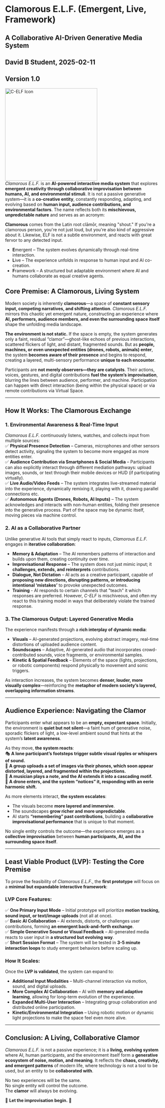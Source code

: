 # Clamorous E.L.F. (Emergent, Live, Framework)  
## A Collaborative AI-Driven Generative Media System  
## David B Student, 2025-02-11
## Version 1.0


<img src="https://github.com/entertainmenttechnology/Smith-MTEC3501-HD13-2025S/blob/main/projects/David-Student/assets/Clamorous%20Elf%20Icon.jpg"
alt="C-ELF Icon" width="300">  
*Clamorous E.L.F.* is an **AI-powered interactive media system** that explores **emergent creativity through collaborative improvisation between humans, AI, and environmental stimuli**. It is not a passive generative system—it is a **co-creative entity**, constantly responding, adapting, and evolving based on **human input, audience contributions, and environmental factors**. The name reflects both its **mischievous, unpredictable nature** and serves as an acronym:

**Clamorous** comes from the Latin root clāmōr, meaning "shout." If you're a clamorous person, you're not just loud, but you're also kind of aggressive about it. Likewise, ELF is not a subtle environment, and reacts with great fervor to any detected input.

- **E**mergent – The system evolves dynamically through real-time interaction.  
- **L**ive – The experience unfolds in response to human input and AI co-creation.  
- **F**ramework – A structured but adaptable environment where AI and humans collaborate as equal creative agents.  

## Core Premise: A Clamorous, Living System  
Modern society is inherently **clamorous**—a space of **constant sensory input, competing narratives, and shifting attention**. *Clamorous E.L.F.* mirrors this chaotic yet emergent nature, constructing an experience where **AI, performers, audience members, and even the surrounding space itself** shape the unfolding media landscape.  

**The environment is not static.** If the space is empty, the system generates only a faint, residual “clamor”—ghost-like echoes of previous interactions, scattered flickers of light, and distant, fragmented sounds. But as **people, machines, or even unexpected entities (drones, robots, animals) enter**, the system **becomes aware of their presence** and begins to respond, creating a layered, multi-sensory performance **unique to each encounter**.  

Participants are **not merely observers—they are catalysts**. Their actions, voices, gestures, and digital contributions **fuel the system’s improvisation**, blurring the lines between audience, performer, and machine. Participation can happen with direct interaction (being within the physical space) or via remote contributions via Virtual Space.  

---

## How It Works: The Clamorous Exchange  

### 1. Environmental Awareness & Real-Time Input  
*Clamorous E.L.F.* continuously listens, watches, and collects input from multiple sources:  
✅ **Physical Presence Detection** – Cameras, microphones and other sensors detect activity, signaling the system to become more engaged as more entities enter.  
✅ **Audience Contribution via Smartphones & Social Media** – Participants can also explicitly interact through different mediation pathways: upload images, sounds, or text through their mobile devices or HUD (if participating virtually).  
✅ **Live Audio/Video Feeds** – The system integrates live-streamed material into the experience, dynamically remixing it, playing with it, drawing parallel connections etc.  
✅ **Autonomous Agents (Drones, Robots, AI Inputs)** – The system acknowledges and interacts with non-human entities, folding their presence into the generative process. Part of the space may be dynamic itself, moving pieces via machine control.

### 2. AI as a Collaborative Partner  
Unlike generative AI tools that simply react to inputs, *Clamorous E.L.F.* engages in **iterative collaboration**:  
- **Memory & Adaptation** – The AI remembers patterns of interaction and builds upon them, creating continuity over time.  
- **Improvisational Response** – The system does not just mimic input; it **challenges, extends, and reinterprets** contributions.  
- **Dialogue, Not Dictation** – AI acts as a creative participant, capable of **proposing new directions, disrupting patterns, or introducing intentional ‘mistakes’** to provoke unexpected outcomes.
- **Training** - AI responds to certain channels that "teach" it which responses are preferred.  However, _C-ELF_ is mischiveous, and often my react to this training model in ways that deliberately violate the trained response.    

### 3. The Clamorous Output: Layered Generative Media  
The experience manifests through a **rich interplay of dynamic media**:  
- **Visuals** – AI-generated projections, evolving abstract imagery, real-time distortions of uploaded audience content.  
- **Soundscapes** – Adaptive, AI-generated audio that incorporates crowd-contributed sounds, voice fragments, or environmental samples.  
- **Kinetic & Spatial Feedback** – Elements of the space (lights, projections, or robotic components) respond physically to movement and sonic triggers.  

As interaction increases, the system becomes **denser, louder, more visually complex**—reinforcing the **metaphor of modern society’s layered, overlapping information streams**.  

---

## Audience Experience: Navigating the Clamor  
Participants enter what appears to be an **empty, expectant space**. Initially, the environment is **quiet but not silent**—a faint hum of generative noise, sporadic flickers of light, a low-level ambient sound that hints at the system’s **latent awareness**.  

As they move, **the system reacts**:  
🎭 **A lone participant’s footsteps trigger subtle visual ripples or whispers of sound.**  
📸 **A group uploads a set of images via their phones, which soon appear distorted, layered, and fragmented within the projections.**  
🎵 **A musician plays a note, and the AI extends it into a cascading motif.**  
🤖 **A drone enters, and the system “notices” it, responding with an eerie harmonic shift.**  

As more elements interact, **the system escalates**:  
- The visuals become **more layered and immersive**.  
- The soundscapes **grow richer and more unpredictable**.  
- AI starts **“remembering” past contributions**, building a **collaborative improvisational performance** that is unique to that moment.  

No single entity controls the outcome—the experience emerges as a **collective improvisation** between **human participants, AI, and the surrounding space itself**.  

---

## Least Viable Product (LVP): Testing the Core Premise  
To prove the feasibility of *Clamorous E.L.F.*, the **first prototype** will focus on a **minimal but expandable interactive framework**:

### LVP Core Features:  
✅ **One Primary Input Mode** – Initial prototype will prioritize **motion tracking, sound input, or text/image uploads** (not all at once).  
✅ **Basic AI Collaboration** – AI extends, distorts, or challenges user contributions, forming **an emergent back-and-forth exchange**.  
✅ **Simple Generative Sound or Visual Feedback** – AI-generated media reacts to user input in **a structured but evolving way**.  
✅ **Short Session Format** – The system will be tested in **3-5 minute interaction loops** to study emergent behaviors before scaling up.  

### How It Scales:  
Once the **LVP is validated**, the system can expand to:  
- **Additional Input Modalities** – Multi-channel interaction via motion, sound, and digital uploads.  
- **More Complex AI Collaboration** – AI with **memory and adaptive learning**, allowing for long-term evolution of the experience.  
- **Expanded Multi-User Interaction** – Integrating group collaboration and distributed online participation.  
- **Kinetic/Environmental Integration** – Using robotic motion or dynamic light projections to make the space feel even more alive.  

---

## Conclusion: A Living, Collaborative Clamor  
*Clamorous E.L.F.* is not a passive experience; it is a **living, evolving system** where AI, human participants, and the environment itself form a **generative ecosystem of noise, motion, and meaning**. It reflects the **chaos, creativity, and emergent patterns** of modern life, where technology is not a tool to be used, but an entity to be **collaborated with**.  

No two experiences will be the same.  
No single entity will control the outcome.  
The **clamor** will always be evolving.  

🚀 **Let the improvisation begin.** 🚀  
